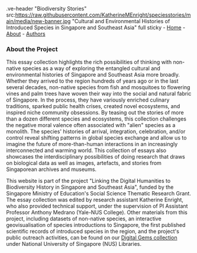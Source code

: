 .ve-header "Biodiversity Stories" src:https://raw.githubusercontent.com/KatherineMEnright/speciesstories/main/media/new-banner.jpg "Cultural and Environmental Histories of Introduced Species in Singapore and Southeast Asia" full sticky
    - [Home](/)
    - [About](/about)
    - [Authors](/authors)
    
### About the Project
    
This essay collection highlights the rich possibilities of thinking with non-native species as a way of exploring the entangled cultural and environmental histories of Singapore and Southeast Asia more broadly. Whether they arrived to the region hundreds of years ago or in the last several decades, non-native species from fish and mosquitoes to flowering vines and palm trees have woven their way into the social and natural fabric of Singapore. In the process, they have variously enriched culinary traditions, sparked public health crises, created novel ecosystems, and inspired niche community obsessions. By teasing out the stories of more than a dozen different species and ecosystems, this collection challenges the negative moral valence often associated with "alien" species as a monolith. The species' histories of arrival, integration, celebration, and/or control reveal shifting patterns in global species exchange and allow us to imagine the future of  more-than-human interactions in an increasingly interconnected and warming world. This collection of essays also showcases the interdisciplinary possibilities of doing research that draws on biological data as well as images, artefacts, and stories from Singaporean archives and museums.

This website is part of the project "Linking the Digital Humanities to Biodiversity History in Singapore and Southeast Asia", funded by the Singapore Ministry of Education's Social Science Thematic Research Grant. The essay collection was edited by research assistant Katherine Enright, who also provided technical support, under the supervision of PI Assistant Professor Anthony Medrano (Yale-NUS College). Other materials from this project, including datasets of non-native species, an interactive geovisualisation of species introductions to Singapore, the first published scientific records of introduced species in the region, and the project's public outreach activities, can be found on our [Digital Gems collection](https://digitalgems.nus.edu.sg/collection/11575) under National University of Singapore (NUS) Libraries.


